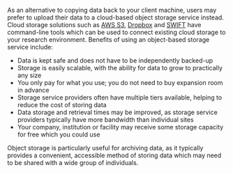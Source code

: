 As an alternative to copying data back to your client machine, users may prefer to upload their data to a cloud-based object storage service instead. Cloud storage solutions such as [AWS S3](https://aws.amazon.com/s3/), [Dropbox](https://www.dropbox.com/) and [SWIFT](https://wiki.openstack.org/wiki/Swift) have command-line tools which can be used to connect existing cloud storage to your research environment. Benefits of using an object-based storage service include:

- Data is kept safe and does not have to be independently backed-up
- Storage is easily scalable, with the ability for data to grow to practically any size
- You only pay for what you use; you do not need to buy expansion room in advance
- Storage service providers often have multiple tiers available, helping to reduce the cost of storing data
- Data storage and retrieval times may be improved, as storage service providers typically have more bandwidth than individual sites
- Your company, institution or facility may receive some storage capacity for free which you could use

Object storage is particularly useful for archiving data, as it typically provides a convenient, accessible method of storing data which may need to be shared with a wide group of individuals.
